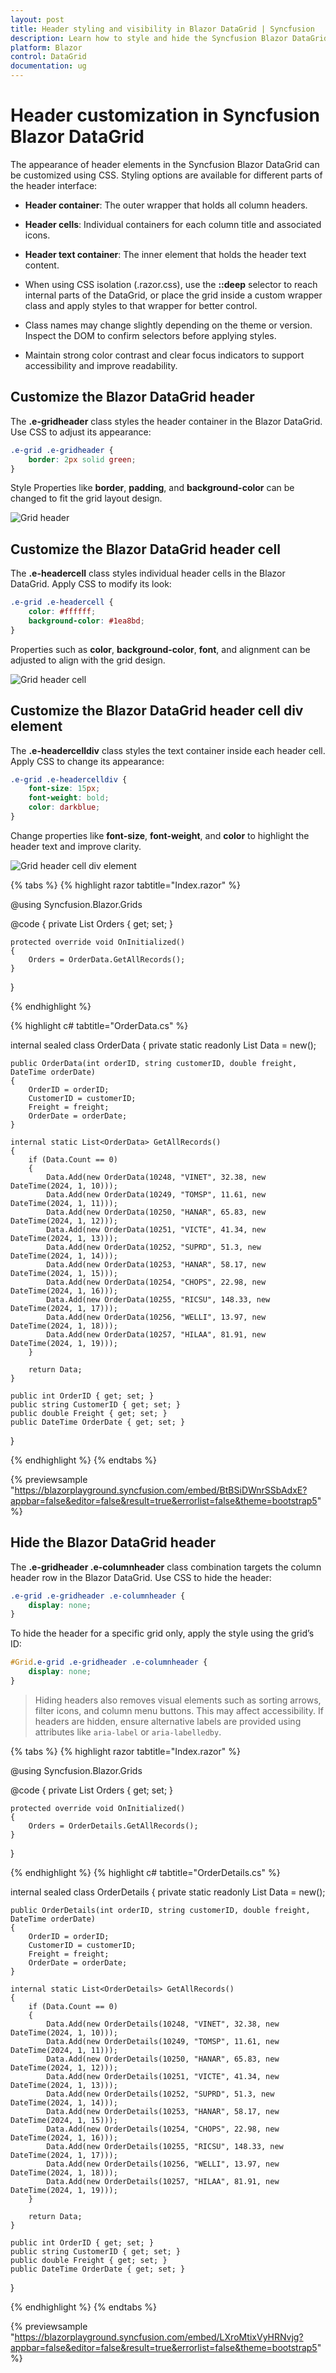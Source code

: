 ```yaml
---
layout: post
title: Header styling and visibility in Blazor DataGrid | Syncfusion
description: Learn how to style and hide the Syncfusion Blazor DataGrid header using CSS—customize header bar, cells, text, with CSS isolation tips.
platform: Blazor
control: DataGrid
documentation: ug
---
```


# Header customization in Syncfusion Blazor DataGrid

The appearance of header elements in the Syncfusion Blazor DataGrid can be customized using CSS. Styling options are available for different parts of the header interface:

- **Header container**: The outer wrapper that holds all column headers.
- **Header cells**: Individual containers for each column title and associated icons.
- **Header text container**: The inner element that holds the header text content.

- When using CSS isolation (.razor.css), use the **::deep** selector to reach internal parts of the DataGrid, or place the grid inside a custom wrapper class and apply styles to that wrapper for better control.
- Class names may change slightly depending on the theme or version. Inspect the DOM to confirm selectors before applying styles.
- Maintain strong color contrast and clear focus indicators to support accessibility and improve readability.

## Customize the Blazor DataGrid header

The **.e-gridheader** class styles the header container in the Blazor DataGrid. Use CSS to adjust its appearance:

```css
.e-grid .e-gridheader {
    border: 2px solid green;
}
```

Style Properties like  **border**, **padding**, and **background-color** can be changed to fit the grid layout design.

![Grid header](../images/style-and-appearance/grid-header.png)

## Customize the Blazor DataGrid header cell

The **.e-headercell** class styles individual header cells in the Blazor DataGrid. Apply CSS to modify its look:

```css
.e-grid .e-headercell {
    color: #ffffff;
    background-color: #1ea8bd;
}
```

Properties such as **color**, **background-color**, **font**, and alignment can be adjusted to align with the grid design.

![Grid header cell](../images/style-and-appearance/grid-header-cell.png)

## Customize the Blazor DataGrid header cell div element

The **.e-headercelldiv** class styles the text container inside each header cell. Apply CSS to change its appearance:

```css
.e-grid .e-headercelldiv {
    font-size: 15px;
    font-weight: bold;
    color: darkblue;
}
```

Change properties like **font-size**, **font-weight**, and **color** to highlight the header text and improve clarity.

![Grid header cell div element](../images/style-and-appearance/grid-header-cell-div-element.png)

{% tabs %}
{% highlight razor tabtitle="Index.razor" %}

@using Syncfusion.Blazor.Grids

<SfGrid DataSource="@Orders" Height="315" AllowPaging="true">
    <GridPageSettings PageSize="8"></GridPageSettings>
    <GridColumns>
        <GridColumn Field=@nameof(OrderData.OrderID) HeaderText="Order ID" TextAlign="Syncfusion.Blazor.Grids.TextAlign.Right" Width="140"></GridColumn>
        <GridColumn Field=@nameof(OrderData.CustomerID) HeaderText="Customer ID" Width="120"></GridColumn>
        <GridColumn Field=@nameof(OrderData.Freight) HeaderText="Freight" TextAlign="Syncfusion.Blazor.Grids.TextAlign.Right" Width="120"></GridColumn>
        <GridColumn Field=@nameof(OrderData.OrderDate) HeaderText="Order Date" Format="d" Width="100" TextAlign="Syncfusion.Blazor.Grids.TextAlign.Right"></GridColumn>
    </GridColumns>
</SfGrid>

<style>
    .e-grid .e-gridheader {
        border: 2px solid green;
    }
    .e-grid .e-headercell {
        color: #ffffff;
        background-color: #1ea8bd;
    }
    .e-grid .e-headercelldiv {
        font-size: 15px;
        font-weight: bold;
        color: darkblue;
    }
</style>

@code {
    private List<OrderData> Orders { get; set; }

    protected override void OnInitialized()
    {
        Orders = OrderData.GetAllRecords();
    }
}

{% endhighlight %}

{% highlight c# tabtitle="OrderData.cs" %}

internal sealed class OrderData
{
    private static readonly List<OrderData> Data = new();

    public OrderData(int orderID, string customerID, double freight, DateTime orderDate)
    {
        OrderID = orderID;
        CustomerID = customerID;
        Freight = freight;
        OrderDate = orderDate;
    }

    internal static List<OrderData> GetAllRecords()
    {
        if (Data.Count == 0)
        {
            Data.Add(new OrderData(10248, "VINET", 32.38, new DateTime(2024, 1, 10)));
            Data.Add(new OrderData(10249, "TOMSP", 11.61, new DateTime(2024, 1, 11)));
            Data.Add(new OrderData(10250, "HANAR", 65.83, new DateTime(2024, 1, 12)));
            Data.Add(new OrderData(10251, "VICTE", 41.34, new DateTime(2024, 1, 13)));
            Data.Add(new OrderData(10252, "SUPRD", 51.3, new DateTime(2024, 1, 14)));
            Data.Add(new OrderData(10253, "HANAR", 58.17, new DateTime(2024, 1, 15)));
            Data.Add(new OrderData(10254, "CHOPS", 22.98, new DateTime(2024, 1, 16)));
            Data.Add(new OrderData(10255, "RICSU", 148.33, new DateTime(2024, 1, 17)));
            Data.Add(new OrderData(10256, "WELLI", 13.97, new DateTime(2024, 1, 18)));
            Data.Add(new OrderData(10257, "HILAA", 81.91, new DateTime(2024, 1, 19)));
        }

        return Data;
    }

    public int OrderID { get; set; }
    public string CustomerID { get; set; }
    public double Freight { get; set; }
    public DateTime OrderDate { get; set; }
}

{% endhighlight %}
{% endtabs %}

{% previewsample "https://blazorplayground.syncfusion.com/embed/BtBSiDWnrSSbAdxE?appbar=false&editor=false&result=true&errorlist=false&theme=bootstrap5" %}

## Hide the Blazor DataGrid header

The **.e-gridheader .e-columnheader** class combination targets the column header row in the Blazor DataGrid. Use CSS to hide the header:

```css
.e-grid .e-gridheader .e-columnheader {
    display: none;
}
```

To hide the header for a specific grid only, apply the style using the grid’s ID:

```css
#Grid.e-grid .e-gridheader .e-columnheader {
    display: none;
}
```

> Hiding headers also removes visual elements such as sorting arrows, filter icons, and column menu buttons. This may affect accessibility. If headers are hidden, ensure alternative labels are provided using attributes like `aria-label` or `aria-labelledby`.

{% tabs %}
{% highlight razor tabtitle="Index.razor" %}

@using Syncfusion.Blazor.Grids

<SfGrid DataSource="@Orders" AllowPaging="true">
    <GridColumns>
        <GridColumn Field=@nameof(OrderDetails.OrderID) HeaderText="Order ID" TextAlign="Syncfusion.Blazor.Grids.TextAlign.Right" Width="140"></GridColumn>
        <GridColumn Field=@nameof(OrderDetails.CustomerID) HeaderText="Customer ID" Width="120"></GridColumn>
        <GridColumn Field=@nameof(OrderDetails.Freight) HeaderText="Freight" TextAlign="Syncfusion.Blazor.Grids.TextAlign.Right" Width="120"></GridColumn>
        <GridColumn Field=@nameof(OrderDetails.OrderDate) HeaderText="Order Date" Format="d" Width="100" TextAlign="Syncfusion.Blazor.Grids.TextAlign.Right"></GridColumn>
    </GridColumns>
</SfGrid>

<style>
    .e-grid .e-gridheader .e-columnheader {
        display: none;
    }
</style>

@code {
    private List<OrderDetails> Orders { get; set; }

    protected override void OnInitialized()
    {
        Orders = OrderDetails.GetAllRecords();
    }
}

{% endhighlight %}
{% highlight c# tabtitle="OrderDetails.cs" %}

internal sealed class OrderDetails
{
    private static readonly List<OrderDetails> Data = new();

    public OrderDetails(int orderID, string customerID, double freight, DateTime orderDate)
    {
        OrderID = orderID;
        CustomerID = customerID;
        Freight = freight;
        OrderDate = orderDate;
    }

    internal static List<OrderDetails> GetAllRecords()
    {
        if (Data.Count == 0)
        {
            Data.Add(new OrderDetails(10248, "VINET", 32.38, new DateTime(2024, 1, 10)));
            Data.Add(new OrderDetails(10249, "TOMSP", 11.61, new DateTime(2024, 1, 11)));
            Data.Add(new OrderDetails(10250, "HANAR", 65.83, new DateTime(2024, 1, 12)));
            Data.Add(new OrderDetails(10251, "VICTE", 41.34, new DateTime(2024, 1, 13)));
            Data.Add(new OrderDetails(10252, "SUPRD", 51.3, new DateTime(2024, 1, 14)));
            Data.Add(new OrderDetails(10253, "HANAR", 58.17, new DateTime(2024, 1, 15)));
            Data.Add(new OrderDetails(10254, "CHOPS", 22.98, new DateTime(2024, 1, 16)));
            Data.Add(new OrderDetails(10255, "RICSU", 148.33, new DateTime(2024, 1, 17)));
            Data.Add(new OrderDetails(10256, "WELLI", 13.97, new DateTime(2024, 1, 18)));
            Data.Add(new OrderDetails(10257, "HILAA", 81.91, new DateTime(2024, 1, 19)));
        }

        return Data;
    }

    public int OrderID { get; set; }
    public string CustomerID { get; set; }
    public double Freight { get; set; }
    public DateTime OrderDate { get; set; }
}

{% endhighlight %}
{% endtabs %}

{% previewsample "https://blazorplayground.syncfusion.com/embed/LXroMtixVyHRNvjg?appbar=false&editor=false&result=true&errorlist=false&theme=bootstrap5" %}